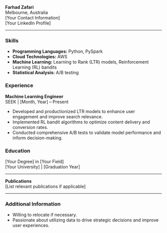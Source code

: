 **Farhad Zafari**  
Melbourne, Australia  
[Your Contact Information]  
[Your LinkedIn Profile]  

---

### Skills
- **Programming Languages:** Python, PySpark  
- **Cloud Technologies:** AWS  
- **Machine Learning:** Learning to Rank (LTR) models, Reinforcement Learning (RL) bandits  
- **Statistical Analysis:** A/B testing  

### Experience
**Machine Learning Engineer**  
SEEK | [Month, Year] – Present  
- Developed and productionized LTR models to enhance user engagement and improve search relevance.  
- Implemented RL bandit algorithms to optimize content delivery and conversion rates.  
- Conducted comprehensive A/B tests to validate model performance and inform decision-making.

### Education
[Your Degree] in [Your Field]  
[Your University] | [Graduation Year]

---

**Publications**  
[List relevant publications if applicable]

---

### Additional Information  
- Willing to relocate if necessary.  
- Passionate about utilizing data to drive strategic decisions and improve user experiences.   
